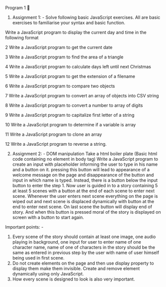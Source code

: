 Program 1  
1)	Assignment 1: - Solve following basic JavaScript exercises. All are basic exercises to familiarise your syntax and basic function. 

Write a JavaScript program to display the current day and time in the following format

2	Write a JavaScript program to get the current date

3	Write a JavaScript program to find the area of a triangle

4	Write a JavaScript program to calculate days left until next Christmas

5	Write a JavaScript program to get the extension of a filename

6	Write a JavaScript program to compare two objects

7	Write a JavaScript program to convert an array of objects into CSV string

8	Write a JavaScript program to convert a number to array of digits

9	Write a JavaScript program to capitalize first letter of a string

10	Write a JavaScript program to determine if a variable is array

11	Write a JavaScript program to clone an array

12	Write a JavaScript program to reverse a string. 

2) Assignment 2: - DOM manipulation
 Take a html boiler plate (Basic html code containing no element in body tag) Write a JavaScript program to create an input with placeholder informing the user to type in his name and a button on it. pressing this button will lead to appearance of a welcome message on the page and disappearance of the button and input in which name is typed. Instead, there is a button below the input button to enter the step 1. 
Now user is guided in to a story containing 5 at least 5 scenes with a button at the end of each scene to enter next scene. 
Whenever the user enters next scene everything on the page is wiped out and next scene is displaced dynamically with button at the end to enter next scene. 
On last scene the button will display end of story. And when this button is pressed moral of the story is displayed on screen with a button to start again. 

Important points: - 
1)	Every scene of the story should contain at least one image, one audio playing in background, one input for user to enter name of one character name, name of one of characters in the story should be the same as entered in previous step by the user with name of user himself being used in first scene.
2)	Do not create elements on the page and then use display property to display them make them invisible. Create and remove element dynamically using only JavaScript. 
3)	How every scene is designed to look is also very important. 

